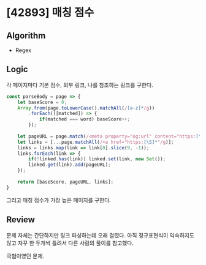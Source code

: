 # [42893] 매칭 점수
## Algorithm
- Regex
## Logic
각 페이지마다 기본 점수, 외부 링크, 나를 참조하는 링크를 구한다.

```js
const parseBody = page => {
    let baseScore = 0;
    Array.from(page.toLowerCase().matchAll(/[a-z]*/g))
        .forEach(([matched]) => {
            if(matched === word) baseScore++;
        });
    
    let pageURL = page.match(/<meta property="og:url" content="https:[\S]*"/g)[0].slice(33, -1);
    let links = [...page.matchAll(/<a href="https:[\S]*"/g)];
    links = links.map(link => link[0].slice(9, -1));
    links.forEach(link => {
        if(!linked.has(link)) linked.set(link, new Set());
        linked.get(link).add(pageURL); 
    });
    
    return [baseScore, pageURL, links];
}
```
그리고 매칭 점수가 가장 높은 페이지를 구한다.
## Review
문제 자체는 간단하지만 링크 파싱하는데 오래 걸렸다. 아직 정규표현식이 익숙하지도 않고 자꾸 한 두개씩 틀려서 다른 사람의 풀이를 참고했다.

극혐이였던 문제.
